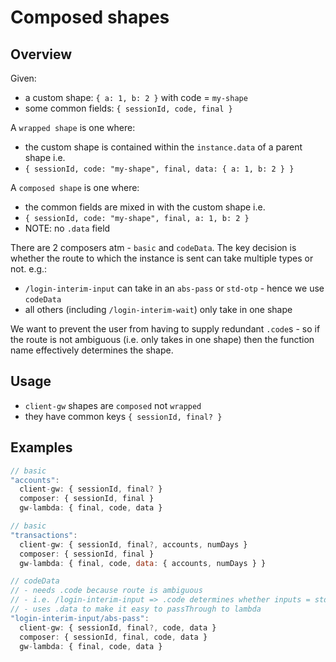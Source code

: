 # Composed shapes

## Overview

Given:

- a custom shape: `{ a: 1, b: 2 }` with code = `my-shape`
- some common fields: `{ sessionId, code, final }`

A `wrapped shape` is one where:

- the custom shape is contained within the `instance.data` of a parent shape i.e.
- `{ sessionId, code: "my-shape", final, data: { a: 1, b: 2 } }`

A `composed shape` is one where:

- the common fields are mixed in with the custom shape i.e.
- `{ sessionId, code: "my-shape", final, a: 1, b: 2 }`
- NOTE: no `.data` field

There are 2 composers atm - `basic` and `codeData`. The key decision is whether the route to which the instance is sent can take multiple types or not. e.g.:

- `/login-interim-input` can take in an `abs-pass` or `std-otp` - hence we use `codeData`
- all others (including `/login-interim-wait`) only take in one shape

We want to prevent the user from having to supply redundant `.code`s - so if the route is not ambiguous (i.e. only takes in one shape) then the function name effectively determines the shape.

## Usage

- `client-gw` shapes are `composed` not `wrapped`
- they have common keys `{ sessionId, final? }`

## Examples

```js
// basic
"accounts":
  client-gw: { sessionId, final? }
  composer: { sessionId, final }
  gw-lambda: { final, code, data }

// basic
"transactions":
  client-gw: { sessionId, final?, accounts, numDays }
  composer: { sessionId, final }
  gw-lambda: { final, code, data: { accounts, numDays } }

// codeData
// - needs .code because route is ambiguous
// - i.e. /login-interim-input => .code determines whether inputs = std-otp || abs-pass
// - uses .data to make it easy to passThrough to lambda
"login-interim-input/abs-pass":
  client-gw: { sessionId, final?, code, data }
  composer: { sessionId, final, code, data }
  gw-lambda: { final, code, data }
```
